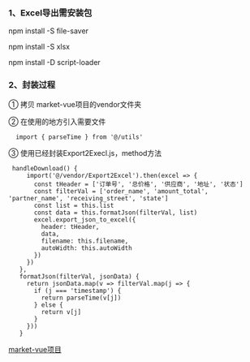 ### 1、Excel导出需安装包

npm install -S file-saver

npm install -S xlsx

npm install -D script-loader

### 2、封装过程
 
 ① 拷贝 market-vue项目的vendor文件夹
 
 ② 在使用的地方引入需要文件
 ```
   import { parseTime } from '@/utils'
 ```
 
 ③ 使用已经封装Export2Execl.js，method方法
 ```
  handleDownload() {
      import('@/vendor/Export2Excel').then(excel => {
        const tHeader = ['订单号', '总价格', '供应商', '地址', '状态']
        const filterVal = ['order_name', 'amount_total', 'partner_name', 'receiving_street', 'state']
        const list = this.list
        const data = this.formatJson(filterVal, list)
        excel.export_json_to_excel({
          header: tHeader,
          data,
          filename: this.filename,
          autoWidth: this.autoWidth
        })
      })
    },
    formatJson(filterVal, jsonData) {
      return jsonData.map(v => filterVal.map(j => {
        if (j === 'timestamp') {
          return parseTime(v[j])
        } else {
          return v[j]
        }
      }))
    }
 ```
 
 [market-vue项目](https://github.com/chenshixionga/market-vue)
 
 
